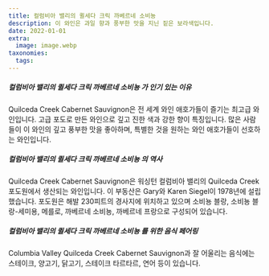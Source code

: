 ```yaml
---
title: 컬럼비아 밸리의 퀼세다 크릭 까베르네 소비뇽
description: 이 와인은 과일 향과 풍부한 맛을 지닌 짙은 보라색입니다.
date: 2022-01-01
extra:
  image: image.webp
taxonomies:
  tags:
---
```


##### 컬럼비아 밸리의 퀼세다 크릭 까베르네 소비뇽 가 인기 있는 이유

Quilceda Creek Cabernet Sauvignon은 전 세계 와인 애호가들이 즐기는 최고급 와인입니다. 고급 포도로 만든 와인으로 깊고 진한 색과 강한 향이 특징입니다. 많은 사람들이 이 와인의 깊고 풍부한 맛을 좋아하며, 특별한 것을 원하는 와인 애호가들이 선호하는 와인입니다.

##### 컬럼비아 밸리의 퀼세다 크릭 까베르네 소비뇽 의 역사

Quilceda Creek Cabernet Sauvignon은 워싱턴 컬럼비아 밸리의 Quilceda Creek 포도원에서 생산되는 와인입니다. 이 부동산은 Gary와 Karen Siegel이 1978년에 설립했습니다. 포도원은 해발 230피트의 경사지에 위치하고 있으며 소비뇽 블랑, 소비뇽 블랑-세미용, 메를로, 까베르네 소비뇽, 까베르네 프랑으로 구성되어 있습니다.

##### 컬럼비아 밸리의 퀼세다 크릭 까베르네 소비뇽 를 위한 음식 페어링

Columbia Valley Quilceda Creek Cabernet Sauvignon과 잘 어울리는 음식에는 스테이크, 양고기, 닭고기, 스테이크 타르타르, 연어 등이 있습니다.
